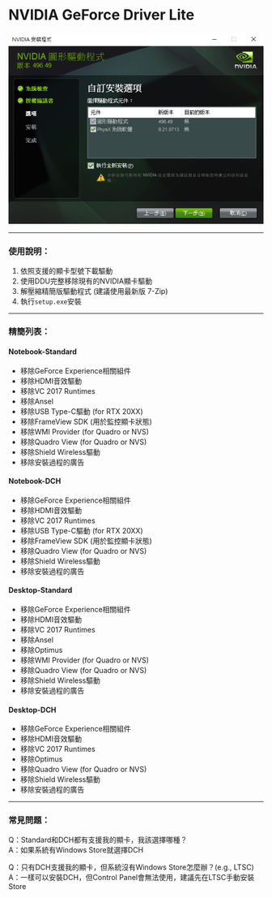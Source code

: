 # NVIDIA GeForce Driver Lite

![demo](/demo.png)

---

### 使用說明：
1. 依照支援的顯卡型號下載驅動
2. 使用DDU完整移除現有的NVIDIA顯卡驅動
3. 解壓縮精簡版驅動程式 (建議使用最新版 7-Zip)
4. 執行`setup.exe`安裝

---

### 精簡列表：

#### Notebook-Standard
- 移除GeForce Experience相關組件
- 移除HDMI音效驅動
- 移除VC 2017 Runtimes
- 移除Ansel
- 移除USB Type-C驅動 (for RTX 20XX)
- 移除FrameView SDK (用於監控顯卡狀態)
- 移除WMI Provider (for Quadro or NVS)
- 移除Quadro View (for Quadro or NVS)
- 移除Shield Wireless驅動
- 移除安裝過程的廣告

#### Notebook-DCH
- 移除GeForce Experience相關組件
- 移除HDMI音效驅動
- 移除VC 2017 Runtimes
- 移除USB Type-C驅動 (for RTX 20XX)
- 移除FrameView SDK (用於監控顯卡狀態)
- 移除Quadro View (for Quadro or NVS)
- 移除Shield Wireless驅動
- 移除安裝過程的廣告

#### Desktop-Standard
- 移除GeForce Experience相關組件
- 移除HDMI音效驅動
- 移除VC 2017 Runtimes
- 移除Ansel
- 移除Optimus
- 移除WMI Provider (for Quadro or NVS)
- 移除Quadro View (for Quadro or NVS)
- 移除Shield Wireless驅動
- 移除安裝過程的廣告

#### Desktop-DCH
- 移除GeForce Experience相關組件
- 移除HDMI音效驅動
- 移除VC 2017 Runtimes
- 移除Optimus
- 移除Quadro View (for Quadro or NVS)
- 移除Shield Wireless驅動
- 移除安裝過程的廣告

---

### 常見問題：
Q：Standard和DCH都有支援我的顯卡，我該選擇哪種？  
A：如果系統有Windows Store就選擇DCH  

Q：只有DCH支援我的顯卡，但系統沒有Windows Store怎麼辦？(e.g., LTSC)  
A：一樣可以安裝DCH，但Control Panel會無法使用，建議先在LTSC手動安裝Store  
